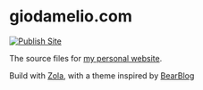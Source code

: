 # giodamelio.com

[![Publish Site](https://github.com/giodamelio/giodamelio.com/actions/workflows/publish_site.yml/badge.svg)](https://github.com/giodamelio/giodamelio.com/actions/workflows/publish_site.yml)

The source files for [my personal website](https://giodamelio.com).

Build with [Zola](https://www.getzola.org/), with a theme inspired by [BearBlog](https://bearblog.dev)
